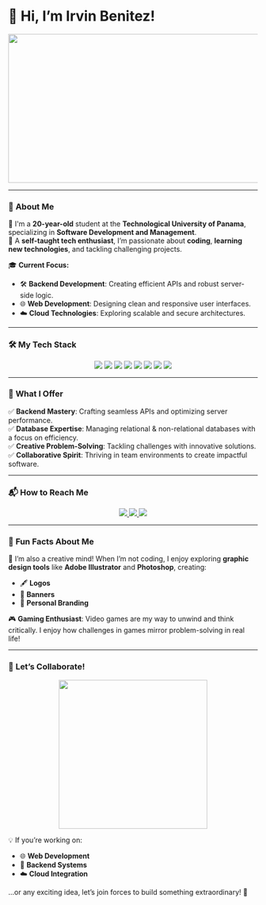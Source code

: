 # 🌟 **Hi, I’m Irvin Benitez!**

<p align="center">
  <img src="https://media.giphy.com/media/qgQUggAC3Pfv687qPC/giphy.gif" width="600" height="300">
</p>

---

### 🚀 **About Me**  
👋 I'm a **20-year-old** student at the **Technological University of Panama**, specializing in **Software Development and Management**.  
🌱 A **self-taught tech enthusiast**, I’m passionate about **coding**, **learning new technologies**, and tackling challenging projects.  

🎓 **Current Focus:**  
- 🛠️ **Backend Development**: Creating efficient APIs and robust server-side logic.  
- 🌐 **Web Development**: Designing clean and responsive user interfaces.  
- ☁️ **Cloud Technologies**: Exploring scalable and secure architectures.  

---

### 🛠️ **My Tech Stack**  
<p align="center">
  <img src="https://img.shields.io/badge/JavaScript-F7DF1E?style=for-the-badge&logo=javascript&logoColor=black" />
  <img src="https://img.shields.io/badge/Node.js-339933?style=for-the-badge&logo=node.js&logoColor=white" />
  <img src="https://img.shields.io/badge/Python-3776AB?style=for-the-badge&logo=python&logoColor=white" />
  <img src="https://img.shields.io/badge/React-61DAFB?style=for-the-badge&logo=react&logoColor=black" />
  <img src="https://img.shields.io/badge/HTML5-E34F26?style=for-the-badge&logo=html5&logoColor=white" />
  <img src="https://img.shields.io/badge/CSS3-1572B6?style=for-the-badge&logo=css3&logoColor=white" />
  <img src="https://img.shields.io/badge/Tailwind_CSS-06B6D4?style=for-the-badge&logo=tailwind-css&logoColor=white" />
  <img src="https://img.shields.io/badge/SQL-4479A1?style=for-the-badge&logo=postgresql&logoColor=white" />
</p>

---

### 🎯 **What I Offer**  
✅ **Backend Mastery**: Crafting seamless APIs and optimizing server performance.  
✅ **Database Expertise**: Managing relational & non-relational databases with a focus on efficiency.  
✅ **Creative Problem-Solving**: Tackling challenges with innovative solutions.  
✅ **Collaborative Spirit**: Thriving in team environments to create impactful software.

---

### 📬 **How to Reach Me**  
<p align="center">
  <a href="mailto:Irvin.Benitezs.26@gmail.com">
    <img src="https://img.shields.io/badge/Email-D14836?style=for-the-badge&logo=gmail&logoColor=white" />
  </a>
  <a href="https://www.linkedin.com/in/irvin-benitez-11313231b/">
    <img src="https://img.shields.io/badge/LinkedIn-0077B5?style=for-the-badge&logo=linkedin&logoColor=white" />
  </a>
  <a href="https://github.com/IrvinngB">
    <img src="https://img.shields.io/badge/GitHub-100000?style=for-the-badge&logo=github&logoColor=white" />
  </a>
</p>

---

### 🌟 **Fun Facts About Me**  
🎨 I’m also a creative mind! When I’m not coding, I enjoy exploring **graphic design tools** like **Adobe Illustrator** and **Photoshop**, creating:  
- 🖋️ **Logos**  
- 📜 **Banners**  
- 🌟 **Personal Branding**  

🎮 **Gaming Enthusiast**: Video games are my way to unwind and think critically. I enjoy how challenges in games mirror problem-solving in real life!  

---

### 🌌 **Let’s Collaborate!**  
<p align="center">
  <img src="https://media.giphy.com/media/KzJkzjggfGN5Py6nkT/giphy.gif" width="300">
</p>

💡 If you’re working on:  
- 🌐 **Web Development**  
- 🔗 **Backend Systems**  
- ☁️ **Cloud Integration**  

...or any exciting idea, let’s join forces to build something extraordinary! 🚀
